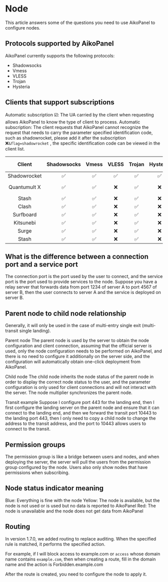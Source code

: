 # Node

This article answers some of the questions you need to use AikoPanel to configure nodes.

## Protocols supported by AikoPanel

AikoPanel currently supports the following protocols:

- Shadowsocks
- Vmess
- VLESS
- Trojan
- Hysteria

## Clients that support subscriptions

Automatic subscription ☑️: The UA carried by the client when requesting allows AikoPanel to know the type of client to process.
Automatic subscription: The client requests that AikoPanel cannot recognize the request that needs to carry the parameter specified identification code, such as shadowrocket, please add it after the subscription ❌`&flag=shadowrocket` , the specific identification code can be viewed in the client list.

|    Client    | Shadowsocks | Vmess | VLESS | Trojan | Hysteria | Automatic subscriptions |    Identification code     |
| :----------: | :---------: | :---: | :---: | :----: | :------: | :---------------------: | :------------------------: |
| Shadowrocket |     ✅      |  ✅   |  ✅   |   ✅   |    ✅    |           ✅            |        shadowrocket        |
| Quantumult X |     ✅      |  ✅   |  ❌   |   ✅   |    ❌    |           ✅            | quantumult%20x, quanx-ping |
|    Stash     |     ✅      |  ✅   |  ❌   |   ✅   |    ❌    |           ✅            |           stash            |
|    Clash     |     ✅      |  ✅   |  ❌   |   ✅   |    ❌    |           ✅            |           clash            |
|  Surfboard   |     ✅      |  ✅   |  ❌   |   ✅   |    ❌    |           ✅            |         surfboard          |
|  Kitsunebi   |     ✅      |  ✅   |  ❌   |   ✅   |    ❌    |           ❌            |         kitsunebi          |
|    Surge     |     ✅      |  ✅   |  ❌   |   ✅   |    ❌    |           ✅            |           surge            |
|    Stash     |     ✅      |  ✅   |  ❌   |   ✅   |    ❌    |           ✅            |           stash            |


## What is the difference between a connection port and a service port

The connection port is the port used by the user to connect, and the service port is the port used to provide services to the node. Suppose you have a relay server that forwards data from port 1234 of server A to port 4567 of server B, then the user connects to server A and the service is deployed on server B.

## Parent node to child node relationship

Generally, it will only be used in the case of multi-entry single exit (multi-transit single landing).

Parent node The
parent node is used by the server to obtain the node configuration and client connection, assuming that the official server is used, only the node configuration needs to be performed on AikoPanel, and there is no need to configure it additionally on the server side, and the configuration will automatically obtain one-click deployment from AikoPanel.

Child node The
child node inherits the node status of the parent node in order to display the correct node status to the user, and the parameter configuration is only used for client connections and will not interact with the server. The node multiplier synchronizes the parent node.


Transit example Suppose I configure port 443 for the landing end, then I first configure the landing server on the parent node and ensure that it can connect to the landing end, and then we forward the transit port 10443 to the landing port 443, then I only need to copy a child node to change the address to the transit address, and the port to 10443 allows users to connect to the transit.

## Permission groups

The permission group is like a bridge between users and nodes, and when deploying the server, the server will pull the users from the permission group configured by the node. Users also only show nodes that have permissions when subscribing.

## Node status indicator meaning

Blue: Everything is fine with the node
Yellow: The node is available, but the node is not used or is used but no data is reported to AikoPanel Red: The node is unavailable and the node does not get data from AikoPanel

## Routing

In version 1.7.0, we added routing to replace auditing. When the specified rule is matched, it performs the specified action.

For example, if I will block access to example.com or `access` whose domain name contains `example.com`, then when creating a route, fill in the domain name and the action is Forbidden.example.com

After the route is created, you need to configure the node to apply it.